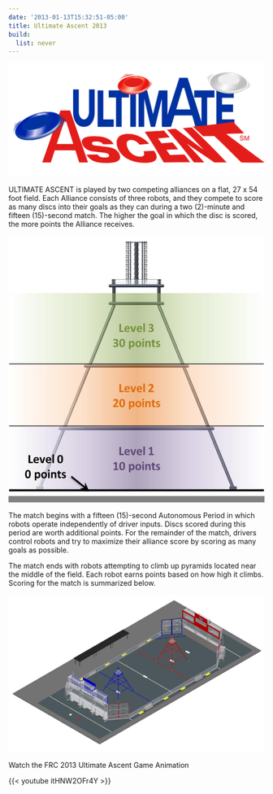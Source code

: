 ```yaml
---
date: '2013-01-13T15:32:51-05:00'
title: Ultimate Ascent 2013
build:
  list: never
---
```


![UltimateAscent](UltimateAscent.jpg "Ultimate Ascent")

ULTIMATE ASCENT is played by two competing alliances on a flat, 27 x 54 foot field. Each Alliance consists of three robots, and they compete to score as many discs into their goals as they can during a two (2)-minute and fifteen (15)-second match. The higher the goal in which the disc is scored, the more points the Alliance receives.

![ascent 1](Ultimate1.jpg)

The match begins with a fifteen (15)-second Autonomous Period in which robots operate independently of driver inputs. Discs scored during this period are worth additional points. For the remainder of the match, drivers control robots and try to maximize their alliance score by scoring as many goals as possible.

The match ends with robots attempting to climb up pyramids located near the middle of the field. Each robot earns points based on how high it climbs. Scoring for the match is summarized below.

![ascent2](Ultimate.jpg)

Watch the FRC 2013 Ultimate Ascent Game Animation

{{< youtube itHNW2OFr4Y >}}
